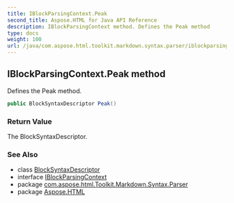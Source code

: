 ```yaml
---
title: IBlockParsingContext.Peak
second_title: Aspose.HTML for Java API Reference
description: IBlockParsingContext method. Defines the Peak method
type: docs
weight: 100
url: /java/com.aspose.html.toolkit.markdown.syntax.parser/iblockparsingcontext/peak/
---
```

## IBlockParsingContext.Peak method

Defines the Peak method.

```java
public BlockSyntaxDescriptor Peak()
```

### Return Value

The BlockSyntaxDescriptor.

### See Also

* class [BlockSyntaxDescriptor](../../blocksyntaxdescriptor/)
* interface [IBlockParsingContext](../)
* package [com.aspose.html.Toolkit.Markdown.Syntax.Parser](../../iblockparsingcontext/)
* package [Aspose.HTML](../../../)
